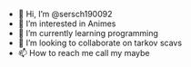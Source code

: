 - 👋 Hi, I’m @sersch190092
- 👀 I’m interested in Animes
- 🌱 I’m currently learning programming
- 💞️ I’m looking to collaborate on tarkov scavs
- 📫 How to reach me call my maybe

<!---
sersch190092/sersch190092 is a ✨ special ✨ repository because its `README.md` (this file) appears on your GitHub profile.
You can click the Preview link to take a look at your changes.
--->
